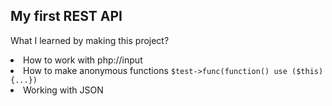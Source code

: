 <h2>My first REST API</h2>
<p>What I learned by making this project?</p>

<li>How to work with php://input</li>
<li>How to make anonymous functions <code>$test->func(function() use ($this){...})</code></li>
<li>Working with JSON</li>
